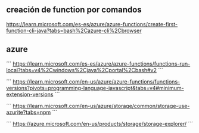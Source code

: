 

## creación de function por comandos
https://learn.microsoft.com/es-es/azure/azure-functions/create-first-function-cli-java?tabs=bash%2Cazure-cli%2Cbrowser


## azure

´´´
https://learn.microsoft.com/es-es/azure/azure-functions/functions-run-local?tabs=v4%2Cwindows%2Cjava%2Cportal%2Cbash#v2
´´´

´´´
https://learn.microsoft.com/en-us/azure/azure-functions/functions-versions?pivots=programming-language-javascript&tabs=v4#minimum-extension-versions
´´´

´´´
https://learn.microsoft.com/en-us/azure/storage/common/storage-use-azurite?tabs=npm
´´´

´´´
https://azure.microsoft.com/en-us/products/storage/storage-explorer/
´´´